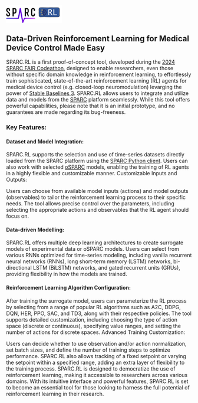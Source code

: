 <img src="https://raw.githubusercontent.com/SPARC-FAIR-Codeathon/2024-team-8/main/spracrl_logo.png?token=GHSAT0AAAAAACU3WWCVM3JE7IIVJW3VHGNGZVY6KGQ" style="display: block; width: 30%;"/>

## Data-Driven Reinforcement Learning for Medical Device Control Made Easy
SPARC.RL is a first proof-of-concept tool, developed during the [2024 SPARC FAIR Codeathon](https://sparc.science/news-and-events/events/2024-sparc-fair-codeathon), designed to enable researchers, even those without specific domain knowledge in reinforcement learning, to effortlessly train sophisticated, state-of-the-art reinforcement learning (RL) agents for medical device control (e.g. closed-loop neuromodulation) levarging the power of [Stable Baselines 3](https://stable-baselines3.readthedocs.io/). SPARC.RL allows users to integrate and utilize data and models from the [SPARC](https://sparc.science/) platform seamlessly. While this tool offers powerful capabilities, please note that it is an initial prototype, and no guarantees are made regarding its bug-freeness.

### Key Features:
#### Dataset and Model Integration:

SPARC.RL supports the selection and use of time-series datasets directly loaded from the SPARC platform using the [SPARC Python client](https://docs.sparc.science/docs/sparc-python-client).
Users can also work with selected [oSPARC](https://osparc.io/) models, enabling the training of RL agents in a highly flexible and customizable manner.
Customizable Inputs and Outputs:

Users can choose from available model inputs (actions) and model outputs (observables) to tailor the reinforcement learning process to their specific needs.
The tool allows precise control over the parameters, including selecting the appropriate actions and observables that the RL agent should focus on.

#### Data-driven Modelling:

SPARC.RL offers multiple deep learning architectures to create surrogate models of experimental data or oSPARC models.
Users can select from various RNNs optimized for time-series modeling, including vanilla recurrent neural networks (RNNs), long short-term memory (LSTM) networks, bi-directional LSTM (BiLSTM) networks, and gated recurrent units (GRUs), providing flexibility in how the models are trained.

#### Reinforcement Learning Algorithm Configuration:

After training the surrogate model, users can parameterize the RL process by selecting from a range of popular RL algorithms such as A2C, DDPG, DQN, HER, PPO, SAC, and TD3, along with their respective policies.
The tool supports detailed customization, including choosing the type of action space (discrete or continuous), specifying value ranges, and setting the number of actions for discrete spaces.
Advanced Training Customization:

Users can decide whether to use observation and/or action normalization, set batch sizes, and define the number of training steps to optimize performance.
SPARC.RL also allows tracking of a fixed setpoint or varying the setpoint within a specified range, adding an extra layer of flexibility to the training process.
SPARC.RL is designed to democratize the use of reinforcement learning, making it accessible to researchers across various domains. With its intuitive interface and powerful features, SPARC.RL is set to become an essential tool for those looking to harness the full potential of reinforcement learning in their research.

